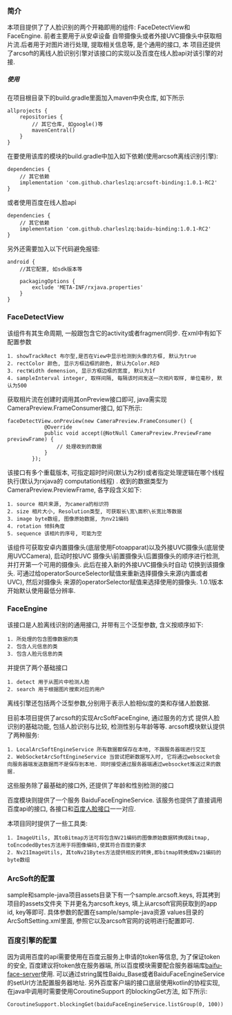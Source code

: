 ### 简介
本项目提供了了人脸识别的两个开箱即用的组件: FaceDetectView和FaceEngine. 前者主要用于从安卓设备
自带摄像头或者外接UVC摄像头中获取相片流.后者用于对图片进行处理, 提取相关信息等, 是个通用的接口, 本
项目还提供了arcsoft的离线人脸识别引擎对该接口的实现以及百度在线人脸api对该引擎的对接.

##### 使用
在项目根目录下的build.gradle里面加入maven中央仓库, 如下所示

    allprojects {
        repositories {
            // 其它仓库, 如google()等
            mavenCentral()
        }
    }

在要使用该库的模块的build.gradle中加入如下依赖(使用arcsoft离线识别引擎):

    dependencies {
        // 其它依赖
        implementation 'com.github.charleslzq:arcsoft-binding:1.0.1-RC2'
    }

或者使用百度在线人脸api


    dependencies {
        // 其它依赖
        implementation 'com.github.charleslzq:baidu-binding:1.0.1-RC2'
    }

另外还需要加入以下代码避免报错:

    android {
        //其它配置, 如sdk版本等

        packagingOptions {
            exclude 'META-INF/rxjava.properties'
        }
    }

### FaceDetectView
该组件有其生命周期, 一般跟包含它的activity或者fragment同步. 在xml中有如下配置参数

    1. showTrackRect 布尔型,是否在View中显示检测到头像的方框, 默认为true
    2. rectColor 颜色, 显示方框边框的颜色, 默认为Color.RED
    3. rectWidth demension, 显示方框边框的宽度, 默认为1f
    4. sampleInterval integer, 取样间隔, 每隔该时间发送一次相片取样, 单位毫秒, 默认为500

获取相片流在创建时调用其onPreview接口即可, java需实现CameraPreview.FrameConsumer接口, 如下所示:

    faceDetectView.onPreview(new CameraPreview.FrameConsumer() {
                @Override
                public void accept(@NotNull CameraPreview.PreviewFrame previewFrame) {
                    // 处理收到的数据
                }
            });

该接口有多个重载版本, 可指定超时时间(默认为2秒)或者指定处理逻辑在哪个线程执行(默认为rxjava的
computation线程) . 收到的数据类型为CameraPreview.PreviewFrame, 各字段含义如下:

    1. source 相片来源, 为camera的标识符
    2. size 相片大小, Resolution类型, 可获取长\宽\面积\长宽比等数据
    3. image byte数组, 图像原始数据, 为nv21编码
    4. rotation 倾斜角度
    5. sequence 该相片的序号, 可能为空

该组件可获取安卓内置摄像头(底层使用Fotoapparat)以及外接UVC摄像头(底层使用UVCCamera), 启动时按UVC
摄像头\前置摄像头\后置摄像头的顺序进行检测, 并打开第一个可用的摄像头. 此后在接入新的外接UVC摄像头时自动
切换到该摄像头. 可通过给operatorSourceSelector赋值来重新选择摄像头来源(内置或者UVC), 然后对摄像头
来源的operatorSelector赋值来选择使用的摄像头. 1.0.1版本开始默认使用最低分辨率.

### FaceEngine
该接口是人脸离线识别的通用接口, 并带有三个泛型参数, 含义按顺序如下:

    1. 所处理的包含图像数据的类
    2. 包含人元信息的类
    3. 包含人脸元信息的类

并提供了两个基础接口

    1. detect 用于从图片中检测人脸
    2. search 用于根据图片搜索对应的用户

离线引擎还包括两个泛型参数,分别用于表示人脸相似度的类和存储人脸数据.

目前本项目提供了arcsoft的实现ArcSoftFaceEngine, 通过服务的方式
提供人脸识别的基础功能, 包括人脸识别与比较, 检测性别与年龄等等. arcsoft模块默认提供了两种服务:

    1. LocalArcSoftEngineService 所有数据都保存在本地, 不跟服务器端进行交互
    2. WebSocketArcSoftEngineService 当尝试把新数据写入时, 它将通过websocket会向服务器端发送数据而不是保存到本地. 同时接受通过服务器端通过websocket推送过来的数据.

这些服务除了最基础的接口外, 还提供了年龄和性别检测的接口

百度模块则提供了一个服务 BaiduFaceEngineService. 该服务也提供了直接调用百度api的接口, 各接口和[百度人脸接口](http://ai.baidu.com/docs#/Face-Java-SDK/d126963d)一一对应.

本项目同时提供了一些工具类:

    1. ImageUtils, 其toBitmap方法可将包含NV21编码的图像原始数据转换成Bitmap, toEncodedBytes方法用于将图像编码,使其符合百度的要求
    2. Nv21ImageUtils, 其toNv21Bytes方法提供相反的转换,即bitmap转换成Nv21编码的byte数组

### ArcSoft的配置
sample和sample-java项目assets目录下有一个sample.arcsoft.keys, 将其拷到项目的assets文件夹
下并更名为arcsoft.keys, 填上从arcsoft官网获取到的app id, key等即可. 具体参数的配置在sample/sample-java资源
values目录的ArcSoftSetting.xml里面, 参照它以及arcsoft官网的说明进行配置即可.

### 百度引擎的配置
因为调用百度的api需要使用在百度云服务上申请的token等信息, 为了保证token的安全, 百度建议将token放在服务器端,
所以百度模块需要配合服务器端库[baifu-face-server](https://github.com/charleslzq/baidu-face-server)使用. 可以通过string属性Baidu_Base或者BaiduFaceEngineService
的setUrl方法配置服务器地址. 另外百度客户端的接口底层使用kotlin的协程实现, 在java中调用时需要使用CoroutineSupport
的blockingGet方法, 如下所示:

    CoroutineSupport.blockingGet(baiduFaceEngineService.listGroup(0, 100))

